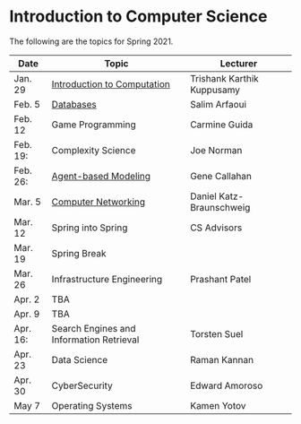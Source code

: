 <html>
<head>
<!--include head.txt -->
<title>
Introduction to Computer Science
</title>
</head>

 <body>
<!--include logo.txt -->
<!--include menu.txt -->

# Introduction to Computer Science

The following are the topics for Spring 2021.


| Date   | Topic   | Lecturer  |
|--------|---------|-----------|
| Jan. 29 | [Introduction to Computation](https://youtu.be/fpZ_rviHEAo) | Trishank Karthik Kuppusamy |
| Feb. 5 | [Databases](lectures/Databases.pdf) | Salim Arfaoui |
| Feb. 12 | Game Programming | Carmine Guida | 
| Feb. 19: | Complexity Science | Joe Norman |
| Feb. 26: | [Agent-based Modeling](https://github.com/gcallah/IndraABM/blob/master/notebooks/IntroToABM.ipynb) | Gene Callahan |
| Mar. 5 | [Computer Networking](lectures/Networking.pdf) | Daniel Katz-Braunschweig |
| Mar. 12 | Spring into Spring | CS Advisors |
| Mar. 19 | Spring Break | |
| Mar. 26 | Infrastructure Engineering | Prashant Patel |
| Apr. 2 | TBA | |
| Apr. 9 | TBA | |
| Apr. 16: | Search Engines and Information Retrieval | Torsten Suel |
| Apr. 23 | Data Science | Raman Kannan |
| Apr. 30 | CyberSecurity | Edward Amoroso |
| May 7 | Operating Systems | Kamen Yotov |

</body>
</html>
